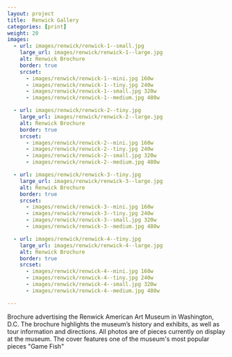 ```yaml
---
layout: project
title:  Renwick Gallery
categories: [print]
weight: 20
images:
  - url: images/renwick/renwick-1--small.jpg
    large_url: images/renwick/renwick-1--large.jpg
    alt: Renwick Brochure
    border: true
    srcset:
      - images/renwick/renwick-1--mini.jpg 160w
      - images/renwick/renwick-1--tiny.jpg 240w
      - images/renwick/renwick-1--small.jpg 320w
      - images/renwick/renwick-1--medium.jpg 480w

  - url: images/renwick/renwick-2--tiny.jpg
    large_url: images/renwick/renwick-2--large.jpg
    alt: Renwick Brochure
    border: true
    srcset:
      - images/renwick/renwick-2--mini.jpg 160w
      - images/renwick/renwick-2--tiny.jpg 240w
      - images/renwick/renwick-2--small.jpg 320w
      - images/renwick/renwick-2--medium.jpg 480w

  - url: images/renwick/renwick-3--tiny.jpg
    large_url: images/renwick/renwick-3--large.jpg
    alt: Renwick Brochure
    border: true
    srcset:
      - images/renwick/renwick-3--mini.jpg 160w
      - images/renwick/renwick-3--tiny.jpg 240w
      - images/renwick/renwick-3--small.jpg 320w
      - images/renwick/renwick-3--medium.jpg 480w

  - url: images/renwick/renwick-4--tiny.jpg
    large_url: images/renwick/renwick-4--large.jpg
    alt: Renwick Brochure
    border: true
    srcset:
      - images/renwick/renwick-4--mini.jpg 160w
      - images/renwick/renwick-4--tiny.jpg 240w
      - images/renwick/renwick-4--small.jpg 320w
      - images/renwick/renwick-4--medium.jpg 480w

---
```


Brochure advertising the Renwick American Art Museum in Washington, D.C. The brochure highlights the museum’s history and exhibits, as well as tour information and directions. All photos are of pieces currently on display at the museum. The cover features one of the museum's most popular pieces "Game Fish"
